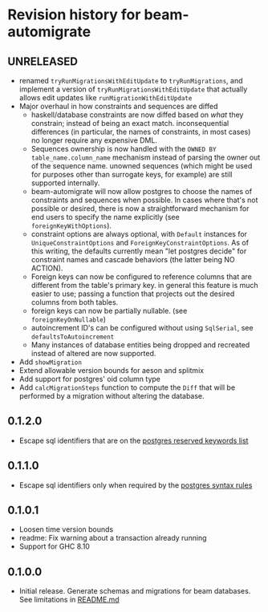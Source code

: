 # Revision history for beam-automigrate

## UNRELEASED

* renamed `tryRunMigrationsWithEditUpdate` to `tryRunMigrations`, and implement a version of `tryRunMigrationsWithEditUpdate` that actually allows edit updates like `runMigrationWithEditUpdate`
* Major overhaul in how constraints and sequences are diffed
  * haskell/database constraints are now diffed based on *what* they constrain; instead of being an exact match.  inconsequential differences (in particular, the names of constraints, in most cases) no longer require any expensive DML.
  * Sequences ownership is now handled with the `OWNED BY table_name.column_name` mechanism instead of parsing the owner out of the sequence name.  unowned sequences (which might be used for purposes other than surrogate keys, for example) are still supported internally.
  * beam-automigrate will now allow postgres to choose the names of constraints and sequences when possible.  In cases where that's not possible or desired, there is now a straightforward mechanism for end users to specify the name explicitly (see `foreignKeyWithOptions`).
  * constraint options are always optional, with `Default` instances for `UniqueConstraintOptions` and `ForeignKeyConstraintOptions`.  As of this writing, the defaults currently mean "let postgres decide" for constraint names and cascade behaviors (the latter being NO ACTION).
  * Foreign keys can now be configured to reference columns that are different from the table's primary key.  in general this feature is much easier to use; passing a function that projects out the desired columns from both tables.
  * foreign keys can now be partially nullable. (see `foreignKeyOnNullable`)
  * autoincrement ID's can be configured without using `SqlSerial`, see `defaultsToAutoincrement`
  * Many instances of database entities being dropped and recreated instead of altered are now supported.
* Add `showMigration`
* Extend allowable version bounds for aeson and splitmix
* Add support for postgres' oid column type
* Add `calcMigrationSteps` function to compute the `Diff` that will be performed by a migration without altering the database.

## 0.1.2.0

* Escape sql identifiers that are on the [postgres reserved keywords list](https://www.postgresql.org/docs/current/sql-keywords-appendix.html)

## 0.1.1.0

* Escape sql identifiers only when required by the [postgres syntax rules](https://www.postgresql.org/docs/current/sql-syntax-lexical.html#SQL-SYNTAX-IDENTIFIERS)

## 0.1.0.1

* Loosen time version bounds
* readme: Fix warning about a transaction already running
* Support for GHC 8.10

## 0.1.0.0

* Initial release. Generate schemas and migrations for beam databases. See limitations in [README.md](README.md)
